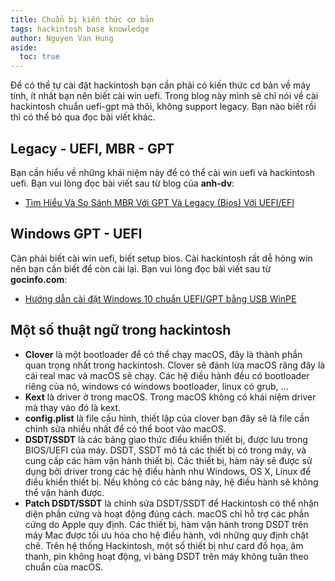 ```yaml
---
title: Chuẩn bị kiến thức cơ bản
tags: hackintosh base knowledge
author: Nguyen Van Hung
aside:
  toc: true
---
```

Để có thể tự cài đặt hackintosh bạn cần phải có kiến thức cơ bản về máy tính, ít nhất bạn nên biết cài win uefi. Trong blog này mình sẽ chỉ nói về cài hackintosh chuẩn uefi-gpt mà thôi, không support legacy. Bạn nào biết rồi thì có thể bỏ qua đọc bài viết khác.

## Legacy - UEFI, MBR - GPT
  Bạn cần hiểu về những khái niệm này để có thể cài win uefi và hackintosh uefi. Bạn vui lòng đọc bài viết sau từ blog của __anh-dv__:
  - [Tìm Hiểu Và So Sánh MBR Với GPT Và Legacy (Bios) Với UEFI/EFI](https://anh-dv.com/thu-thuat-hay/so-sanh-mbr-voi-gpt-va-legacy-voi-uefi)

## Windows GPT - UEFI
  Càn phải biết cài win uefi, biết setup bios. Cài hackintosh rất dễ hỏng win nên bạn cần biết để còn cài lại. Bạn vui lòng đọc bài viết sau từ __gocinfo.com__:
  - [Hướng dẫn cài đặt Windows 10 chuẩn UEFI/GPT bằng USB WinPE](https://gocinfo.com/huong-dan-cai-dat-windows-10-chuan-uefi-gpt-usb-winpe.html)

## Một số thuật ngữ trong hackintosh
  - __Clover__ là một bootloader để có thể chạy macOS, đây là thành phần quan trọng nhất trong hackintosh. Clover sẽ đánh lừa macOS răng đây là cái real mac và macOS sẽ chạy. Các hệ điều hành đều có bootloader riêng của nó, windows có windows bootloader, linux có grub, ...
  - __Kext__ là driver ở trong macOS. Trong macOS không có khái niệm driver mà thay vào đó là kext.
  - __config.plist__ là file cấu hình, thiết lập của clover bạn đây sẽ là file cần chỉnh sửa nhiều nhất để có thể boot vào macOS.
  - __DSDT/SSDT__ là các bảng giao thức điều khiển thiết bị, được lưu trong BIOS/UEFI của máy. DSDT, SSDT mô tả các thiết bị có trong máy, và cung cấp các hàm vận hành thiết bị. Các thiết bị, hàm này sẽ được sử dụng bởi driver trong các hệ điều hành như Windows, OS X, Linux để điều khiển thiết bị. Nếu không có các bảng này, hệ điều hành sẽ không thể vận hành được.
  - __Patch DSDT/SSDT__ là chỉnh sửa DSDT/SSDT để Hackintosh có thể nhận diện phần cứng và hoạt động đúng cách. macOS chỉ hỗ trợ các phần cứng do Apple quy định. Các thiết bị, hàm vận hành trong DSDT trên máy Mac được tối ưu hóa cho hệ điều hành, với những quy định chặt chẽ. Trên hệ thống Hackintosh, một số thiết bị như card đồ họa, âm thanh, pin không hoạt động, vì bảng DSDT trên máy không tuân theo chuẩn của macOS.
